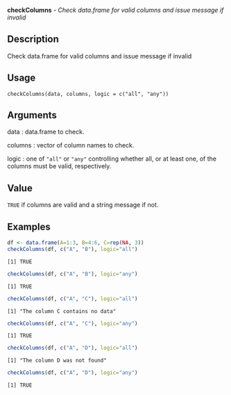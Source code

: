 **checkColumns** - *Check data.frame for valid columns and issue message if invalid*

Description
--------------------

Check data.frame for valid columns and issue message if invalid


Usage
--------------------
```
checkColumns(data, columns, logic = c("all", "any"))
```

Arguments
-------------------

data
:   data.frame to check.

columns
:   vector of column names to check.

logic
:   one of `"all"` or `"any"` controlling whether all,
or at least one, of the columns must be valid, respectively.




Value
-------------------

`TRUE` if columns are valid and a string message if not.



Examples
-------------------

```R
df <- data.frame(A=1:3, B=4:6, C=rep(NA, 3))
checkColumns(df, c("A", "B"), logic="all")

```


```
[1] TRUE

```


```R
checkColumns(df, c("A", "B"), logic="any")

```


```
[1] TRUE

```


```R
checkColumns(df, c("A", "C"), logic="all")

```


```
[1] "The column C contains no data"

```


```R
checkColumns(df, c("A", "C"), logic="any")

```


```
[1] TRUE

```


```R
checkColumns(df, c("A", "D"), logic="all")

```


```
[1] "The column D was not found"

```


```R
checkColumns(df, c("A", "D"), logic="any")
```


```
[1] TRUE

```








